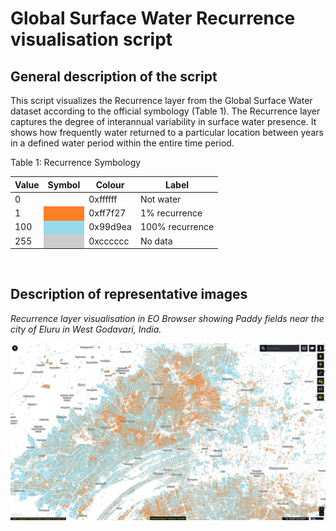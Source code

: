 # Global Surface Water Recurrence visualisation script

## General description of the script

This script visualizes the Recurrence layer from the Global Surface Water dataset according to the official symbology (Table 1). The Recurrence layer captures the degree of interannual variability in surface water presence. It shows how frequently water returned to a particular location between years in a defined water period within the entire time period.

Table 1: Recurrence Symbology

<table>
  <thead>
    <tr>
      <th>Value</th>
      <th>Symbol</th>
      <th>Colour</th>
      <th>Label</th>
    </tr>
  </thead>
  <tbody>
    <tr>
      <td>0</td>
      <td style="background-color:#FFFFFF"></td>
      <td>0xffffff</td>
      <td>Not water</td>
    </tr>
    <tr>
      <td>1</td>
      <td style="background-color:#FF7F27"></td>
      <td>0xff7f27</td>
      <td>1% recurrence</td>
    </tr>
    <tr>
      <td>100</td>
      <td style="background-color:#99D9EA"></td>
      <td>0x99d9ea</td>
      <td>100% recurrence</td>
    </tr>
    <tr>
      <td>255</td>
      <td style="background-color:#CCCCCC"></td>
      <td>0xcccccc</td>
      <td>No data</td>
    </tr>
  </tbody>
</table>
<br>

## Description of representative images

*Recurrence layer visualisation in EO Browser showing Paddy fields near the city of Eluru in West Godavari, India.*

![Recurrence paddies near Eluru in India](fig/image_recurrence_paddies_eluru.png)
